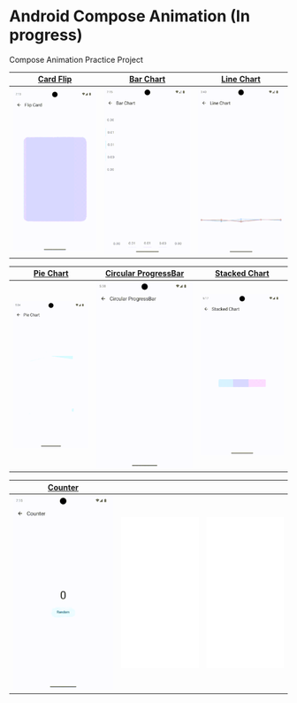 # Android Compose Animation (In progress)

Compose Animation Practice Project

| [Card Flip](./app/src/main/java/dylan/kwon/android/compose/animation/ui/composable/cardflip/CardFlip.kt) | [Bar Chart](./app/src/main/java/dylan/kwon/android/compose/animation/ui/composable/chart/bar/VerticalBarChart.kt) | [Line Chart](./app/src/main/java/dylan/kwon/android/compose/animation/ui/composable/chart/line/LineChart.kt) |
|----------------------------------------------------------------------------------------------------------|-------------------------------------------------------------------------------------------------------------------|--------------------------------------------------------------------------------------------------------------|
| ![card_flip](./image/card_flip.gif)                                                                      | ![bar_chart](./image/bar_chart.gif)                                                                               | ![line_chart](./image/line_chart.gif)                                                                        |

| [Pie Chart](./app/src/main/java/dylan/kwon/android/compose/animation/ui/composable/chart/pie/PieChart.kt) | [Circular ProgressBar](./app/src/main/java/dylan/kwon/android/compose/animation/ui/composable/progressbar/CircularProgressBar.kt) | [Stacked Chart](./app/src/main/java/dylan/kwon/android/compose/animation/ui/composable/chart/stacked/StackedChart.kt) |
|-----------------------------------------------------------------------------------------------------------|-----------------------------------------------------------------------------------------------------------------------------------|-----------------------------------------------------------------------------------------------------------------------|
| ![pie_chart](./image/pie_chart.gif)                                                                       | ![circular_progressbar](./image/circular_progressbar.gif)                                                                         | ![stacked_chart](./image/stacked_chart.gif)                                                                           | 

| [Counter](./app/src/main/java/dylan/kwon/android/compose/animation/ui/composable/counter/Counter.kt) |                                            |                                            |
|------------------------------------------------------------------------------------------------------|--------------------------------------------|--------------------------------------------|
| ![circular_progressbar](./image/counter.gif)                                                         | ![circular_progressbar](./image/blank.png) | ![circular_progressbar](./image/blank.png) | 
